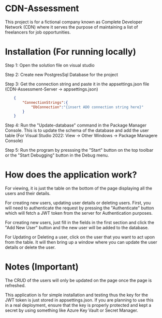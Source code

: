 # CDN-Assessment

This project is for a fictional company known as Complete Developer Network (CDN) where it serves the purpose of maintaining a list of freelancers for job opportunities. 

# Installation (For running locally)

Step 1: Open the solution file on visual studio

Step 2: Create new PostgresSql Database for the project 

Step 3: Get the connection string and paste it in the appsettings.json file (CDN-Assessment-Server -> appsettings.json)
``` json
    {
        "ConnectionStrings":{
            "DbConnection":"{insert ADO connection string here}"
        }
    }
```

Step 4: Run the "Update-database" command in the Package Manager Console. This is to update the schema of the database and add the user table
(For Visual Studio 2022: View -> Other Windows -> Package Managere Console)

Step 5: Run the program by presssing the "Start" button on the top toolbar or the "Start Debugging" button in the Debug menu.

# How does the application work?

For viewing, it is just the table on the bottom of the page displaying all the users and their details.

For creating new users, updating user details or deleting users. First, you will need to authenticate the request by pressing the "Authenticate" button which will fetch a JWT token from the server for Authentication purposes. 

For creating new users, just fill in the fields in the first section and click the "Add New User" button and the new user will be added to the database.

For Updating or Deleting a user, click on the user that you want to act upon from the table. It will then bring up a window where you can update the user details or delete the user.


# Notes (Important)
The CRUD of the users will only be updated on the page once the page is refreshed.

This application is for simple installation and testing thus the key for the JWT token is just stored in appsettings.json. If you are planning to use this in a real deployment, ensure that the key is properly protected and kept a secret by using something like Azure Key Vault or Secret Manager.
